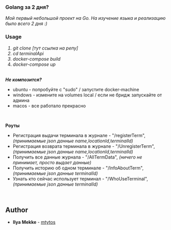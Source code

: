 ### Golang за 2 дня? 
<em>Мой первый небольшой проект на Go. На изучение языка и реализацию было всего 2 дня :)</em><br>

### Usage<br><em>
  1. git clone [тут ссылка на репу]
  2. cd terminalApi
  3. docker-compose build<br>
  4. docker-compose up</em><br><br>

<b><em>Не композится?</b></em><br>
- ubuntu - попробуйте с "sudo" / запустите docker-machine<br>
- windows - измените на volumes local / если не бридж запускайте от админа<br>
- macos - все работало прекрасно<br>
<br>

<b>Роуты</b><br>
- Регистрация выдачи терминала в журнале - "/registerTerm", <em>(принимаемые json данные name,locationId,terminalId)</em><br>
- Регистрация возврата терминала в журнале - "/UnregisterTerm", <em>(принимаемые json данные name,locationId,terminalId)</em><br>
- Получить все данные журнала - "/AllTermData", <em>(ничего не принимает, просто выдает данные)</em><br>
- Получить историю об одном терминале - "/InfoAboutTerm", <em>(принимаемые json данные terminalId)</em><br>
- Узнать кто сейчас использует терминал - "/WhoUseTerminal", <em>(принимаемые json данные terminalId)</em><br>
<br>

## Author
* **Ilya Mekke** - [mtytos](https://github.com/mtytos)
